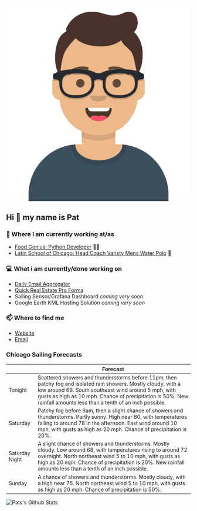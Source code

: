 [![Social banner for p-j-falconer](https://raw.githubusercontent.com/P-J-FALCONER/P-J-FALCONER/master/assets/avataaars.svg)](https://patfalconer.com/)
## Hi :wave: my name is Pat

### 💼 Where I am currently working at/as
- [Food Genius: Python Developer](https://getfoodgenius.com/) 🍔🐍
- [Latin School of Chicago: Head Coach Varisty Mens Water Polo](https://www.latinschool.org/) 🤽


### 💻 What i am currently/done working on
 - [Daily Email Aggregator](https://github.com/P-J-FALCONER/dott_daily_mail)
 - [Quick Real Estate Pro Forma](https://github.com/P-J-FALCONER/henry)
 - Sailing Sensor/Grafana Dashboard *coming very soon*
 - Google Earth KML Hosting Solution *coming very soon*

### 📫 Where to find me
 - [Website](https://patfalconer.com/)
 - [Email](mailto:patrick.j.falconer@gmail.com)


### Chicago Sailing Forecasts
|   | Forecast  |
|---|---|
| Tonight | Scattered showers and thunderstorms before 11pm, then patchy fog and isolated rain showers. Mostly cloudy, with a low around 69. South southeast wind around 5 mph, with gusts as high as 10 mph. Chance of precipitation is 50%. New rainfall amounts less than a tenth of an inch possible. |
| Saturday | Patchy fog before 9am, then a slight chance of showers and thunderstorms. Partly sunny. High near 80, with temperatures falling to around 78 in the afternoon. East wind around 10 mph, with gusts as high as 20 mph. Chance of precipitation is 20%. |
| Saturday Night | A slight chance of showers and thunderstorms. Mostly cloudy. Low around 68, with temperatures rising to around 72 overnight. North northeast wind 5 to 10 mph, with gusts as high as 20 mph. Chance of precipitation is 20%. New rainfall amounts less than a tenth of an inch possible. |
| Sunday | A chance of showers and thunderstorms. Mostly cloudy, with a high near 75. North northeast wind 5 to 10 mph, with gusts as high as 20 mph. Chance of precipitation is 50%. |

![Pats's Github Stats](https://github-readme-stats.vercel.app/api?username=p-j-falconer&show_icons=true&theme=radical)
